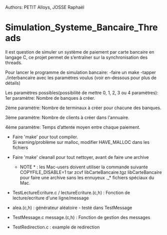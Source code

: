 Authors: PETIT Alloys, JOSSE Raphaël

# Simulation_Systeme_Bancaire_Threads
Il est question de simuler un système de paiement par carte bancaire en langage C, ce projet permet de s’entraîner sur la synchronisation des threads.

Pour lancer le programme de simulation bancaire:
-faire un make
-tapper ./interbancaire avec les paramètres voulus (voir en-dessous pour plus de détails)


Les paramètres possibles(possibilité de mettre 0, 1, 2, 3 ou 4 paramètres):
1er paramètre: 
Nombre de banques à créer.

2ème paramètre: 
Nombre de terminaux à créer pour chacune des banques.

3ème paramètre: 
Nombre de clients à créer dans l'annuaire.

4ème paramètre:
Temps d’attente moyen entre chaque paiement.


- Faire 'make' pour tout compiler.  
  Si warning/problème sur malloc, modifier HAVE_MALLOC dans les
  fichiers

- Faire 'make' cleanall pour tout nettoyer, avant de faire une archive
  * NOTE * : les Mac-users doivent utiliser la commande suivante
  COPYFILE_DISABLE=1 tar zcvf libCarteBancaire.tgz libCarteBancaire
  pour faire une archive sans les ennuyeux ._* fichiers spéciaux du Mac.

- TestLectureEcriture.c / lectureEcriture.(c,h) : Fonction de lecture/ecriture 
  d'une ligne/message

- alea.(c,h) : générateur aléatoire - testé dans TestMessage

- TestMessage.c message.(c,h) : Fonction de gestion des messages

- TestRedirection.c : example de redirection
